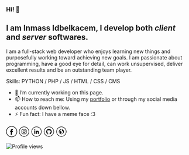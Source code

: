 ### Hi! 👋
## I am Inmass Idbelkacem, I develop both *client* and *server* softwares.

I am a full-stack web developer who enjoys learning new things and purposefully working toward achieving new goals.
I am passionate about programming, have a good eye for detail, can work unsupervised, deliver excellent results and be an outstanding team player.

Skills: PYTHON / PHP / JS / HTML / CSS / CMS

- 🔭 I’m currently working on this page. 
- 📫 How to reach me: Using my [portfolio](https://www.iinmass.com) or through my social media accounts down bellow. 
- ⚡ Fun fact: I have a meme face :3 

####

<a href="https://www.facebook.com/inmass.idbelkacem/" target="_blank"><img src="https://github.com/inmass/inmass/blob/main/fb.png" alt="Facebook" width="30"></a>
<a href="https://www.instagram.com/iinmass/" target="_blank"><img src="https://github.com/inmass/inmass/blob/main/ig.png" alt="Instagram" width="30"></a>
<a href="https://www.linkedin.com/in/inmass-idbelkacem-b49282158/" target="_blank"><img src="https://github.com/inmass/inmass/blob/main/in.png" alt="LinkedIn" width="30"></a>
<a href="https://github.com/inmass" target="_blank"><img src="https://github.com/inmass/inmass/blob/main/git.png" alt="GitHub" width="30"></a>
<a href="https://www.iinmass.com" target="_blank"><img src="https://github.com/inmass/inmass/blob/main/www.png" alt="Website" width="30"></a>

![Profile views](https://gpvc.arturio.dev/inmass)


